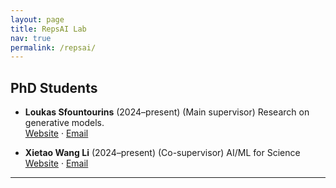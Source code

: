 ```yaml
---
layout: page
title: RepsAI Lab
nav: true
permalink: /repsai/
---
```


## PhD Students

- **Loukas Sfountourins** (2024–present)  (Main supervisor)
  Research on  generative models.  
  [Website](https://.....com) · [Email](mailto:loukas.sfountouris@warwick.ac.uk)

- **Xietao Wang Li** (2024–present)  (Co-supervisor)
  AI/ML for Science  
  [Website](https://warwick.ac.uk/fac/sci/mathsys/people/students/mathsysii/wanglin/) · [Email](mailto:xietao.wang-lin@warwick.ac.uk)

---

